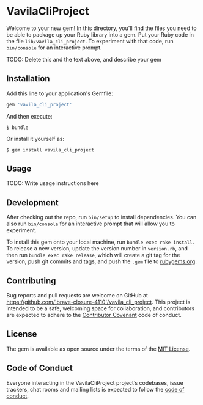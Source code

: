 # VavilaCliProject

Welcome to your new gem! In this directory, you'll find the files you need to be able to package up your Ruby library into a gem. Put your Ruby code in the file `lib/vavila_cli_project`. To experiment with that code, run `bin/console` for an interactive prompt.

TODO: Delete this and the text above, and describe your gem

## Installation

Add this line to your application's Gemfile:

```ruby
gem 'vavila_cli_project'
```

And then execute:

    $ bundle

Or install it yourself as:

    $ gem install vavila_cli_project

## Usage

TODO: Write usage instructions here

## Development

After checking out the repo, run `bin/setup` to install dependencies. You can also run `bin/console` for an interactive prompt that will allow you to experiment.

To install this gem onto your local machine, run `bundle exec rake install`. To release a new version, update the version number in `version.rb`, and then run `bundle exec rake release`, which will create a git tag for the version, push git commits and tags, and push the `.gem` file to [rubygems.org](https://rubygems.org).

## Contributing

Bug reports and pull requests are welcome on GitHub at https://github.com/'brave-closure-4110'/vavila_cli_project. This project is intended to be a safe, welcoming space for collaboration, and contributors are expected to adhere to the [Contributor Covenant](http://contributor-covenant.org) code of conduct.

## License

The gem is available as open source under the terms of the [MIT License](https://opensource.org/licenses/MIT).

## Code of Conduct

Everyone interacting in the VavilaCliProject project’s codebases, issue trackers, chat rooms and mailing lists is expected to follow the [code of conduct](https://github.com/'brave-closure-4110'/vavila_cli_project/blob/master/CODE_OF_CONDUCT.md).
